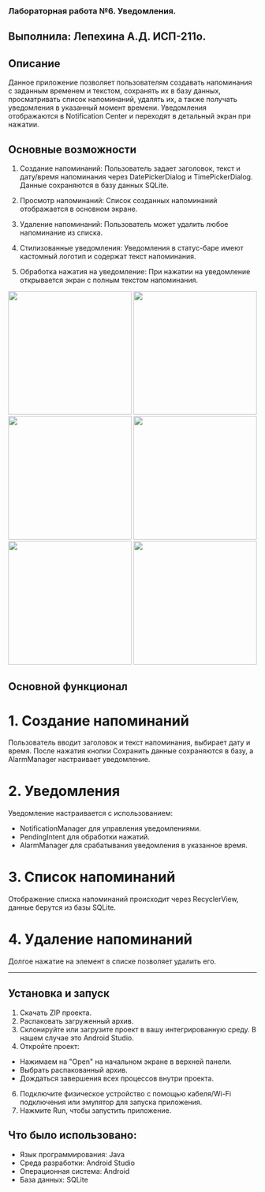 ### Лабораторная работа №6. Уведомления.
## Выполнила: Лепехина А.Д. ИСП-211о.
## Описание

Данное приложение позволяет пользователям создавать напоминания с заданным временем и текстом, сохранять их в базу данных, просматривать список напоминаний, удалять их, а также получать уведомления в указанный момент времени. Уведомления отображаются в Notification Center и переходят в детальный экран при нажатии. 
 
## Основные возможности

1. Создание напоминаний:
Пользователь задает заголовок, текст и дату/время напоминания через DatePickerDialog и TimePickerDialog.
Данные сохраняются в базу данных SQLite.

3. Просмотр напоминаний:
Список созданных напоминаний отображается в основном экране.

4. Удаление напоминаний:
Пользователь может удалить любое напоминание из списка.

5. Стилизованные уведомления:
Уведомления в статус-баре имеют кастомный логотип и содержат текст напоминания.

6. Обработка нажатия на уведомление:
При нажатии на уведомление открывается экран с полным текстом напоминания.


<p align="center">
    <img src="https://github.com/user-attachments/assets/cab7b99f-14ed-494e-8a9f-bc18a73ebece" width="250">
    <img src="https://github.com/user-attachments/assets/f51292b5-8c81-498f-9d3c-4e6981939f55" width="250">
    <img src="https://github.com/user-attachments/assets/d63663e8-ea2f-49c4-93d7-de3dfae7db69" width="250">
    <img src="https://github.com/user-attachments/assets/52b5caef-4edd-4310-9a31-5664e7e3ea48" width="250">
    <img src="https://github.com/user-attachments/assets/6049ced7-b78e-485d-96ac-5b2d6807bc38" width="250">
    <img src="https://github.com/user-attachments/assets/91f95b35-e557-4243-82be-b7b45630109b" width="250">
</p>

## Основной функционал
# 1. Создание напоминаний
Пользователь вводит заголовок и текст напоминания, выбирает дату и время. После нажатия кнопки Сохранить данные сохраняются в базу, а AlarmManager настраивает уведомление.

# 2. Уведомления
Уведомление настраивается с использованием:
- NotificationManager для управления уведомлениями.
- PendingIntent для обработки нажатий.
- AlarmManager для срабатывания уведомления в указанное время.

# 3. Список напоминаний
Отображение списка напоминаний происходит через RecyclerView, данные берутся из базы SQLite.

# 4. Удаление напоминаний
Долгое нажатие на элемент в списке позволяет удалить его.

---

## Установка и запуск
1. Скачать ZIP проекта.
2. Распаковать загруженный архив.
3. Склонируйте или загрузите проект в вашу интегрированную среду. В нашем случае это Android Studio.
4. Откройте проект:
 - Нажимаем на "Open" на начальном экране в верхней панели.
 - Выбрать распакованный архив.
 - Дождаться завершения всех процессов внутри проекта.
6. Подключите физическое устройство с помощью кабеля/Wi-Fi подключения или эмулятор для запуска приложения.
7. Нажмите Run, чтобы запустить приложение.

## Что было использовано:
- Язык программирования: Java
- Среда разработки: Android Studio
- Операционная система: Android
- База данных: SQLite
